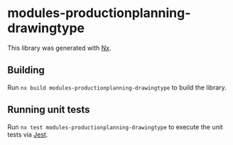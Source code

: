 # modules-productionplanning-drawingtype

This library was generated with [Nx](https://nx.dev).

## Building

Run `nx build modules-productionplanning-drawingtype` to build the library.

## Running unit tests

Run `nx test modules-productionplanning-drawingtype` to execute the unit tests via [Jest](https://jestjs.io).
